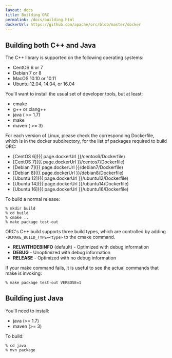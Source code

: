 ```yaml
---
layout: docs
title: Building ORC
permalink: /docs/building.html
dockerUrl: https://github.com/apache/orc/blob/master/docker
---
```


## Building both C++ and Java

The C++ library is supported on the following operating systems:

* CentOS 6 or 7
* Debian 7 or 8
* MacOS 10.10 or 10.11
* Ubuntu 12.04, 14.04, or 16.04

You'll want to install the usual set of developer tools, but at least:

* cmake
* g++ or clang++
* java ( >= 1.7)
* make
* maven ( >= 3)

For each version of Linux, please check the corresponding Dockerfile, which
is in the docker subdirectory, for the list of packages required to build ORC:

* [CentOS 6]({{ page.dockerUrl }}/centos6/Dockerfile)
* [CentOS 7]({{ page.dockerUrl }}/centos7/Dockerfile)
* [Debian 7]({{ page.dockerUrl }}/debian7/Dockerfile)
* [Debian 8]({{ page.dockerUrl }}/debian8/Dockerfile)
* [Ubuntu 12]({{ page.dockerUrl }}/ubuntu12/Dockerfile)
* [Ubuntu 14]({{ page.dockerUrl }}/ubuntu14/Dockerfile)
* [Ubuntu 16]({{ page.dockerUrl }}/ubuntu16/Dockerfile)

To build a normal release:

~~~ shell
% mkdir build
% cd build
% cmake ..
% make package test-out
~~~

ORC's C++ build supports three build types, which are controlled by adding
`-DCMAKE_BUILD_TYPE=<type>` to the cmake command.

* **RELWITHDEBINFO** (default) - Optimized with debug information
* **DEBUG** - Unoptimized with debug information
* **RELEASE** - Optimized with no debug information

If your make command fails, it is useful to see the actual commands that make
is invoking:

~~~ shell
% make package test-out VERBOSE=1
~~~

## Building just Java

You'll need to install:

* java (>= 1.7)
* maven (>= 3)

To build:

~~~ shell
% cd java
% mvn package
~~~

